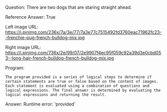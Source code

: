 Question: There are two dogs that are staring straight ahead.

Reference Answer: True

Left image URL: https://i.pinimg.com/236x/7a/3e/77/7a3e77c7515492fd3760eac71962fc23--frenchie-pug-french-bulldog-mix.jpg

Right image URL: https://i.pinimg.com/736x/2e/99/07/2e9907f4ec95f059c92a39d3e0cbd053--long-hair-french-bulldog-french-bulldog-mix.jpg

Program:

```
The program provided is a series of logical steps to determine if certain statements are true or false based on the content of images. Each statement is evaluated using a combination of questions and logical expressions. The final answer is determined by evaluating the logical expressions and returning the result.
```
Answer: Runtime error: 'provided'

